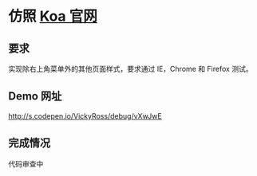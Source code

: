 # 仿照 [Koa 官网](http://koajs.com/)

## 要求

实现除右上角菜单外的其他页面样式，要求通过 IE，Chrome 和 Firefox 测试。

## Demo 网址

http://s.codepen.io/VickyRoss/debug/vXwJwE

## 完成情况

代码审查中
